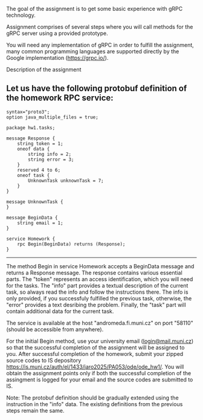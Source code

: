 The goal of the assignment is to get some basic experience with gRPC technology.

Assignment comprises of several steps where you will call methods for the gRPC server using a provided prototype. 

You will need any implementation of gRPC in order to fulfill the assignment, many common programming languages are supported directly by the Google implementation (https://grpc.io/). 


Description of the assignment

Let us have the following protobuf definition of the homework RPC service:
----------------------------------------------------------------
```
syntax="proto3";
option java_multiple_files = true;

package hw1.tasks;

message Response {
    string token = 1;
    oneof data {
        string info = 2;
        string error = 3;
    }
    reserved 4 to 6;
    oneof task {
        UnknownTask unknownTask = 7;
    }
}

message UnknownTask {
}

message BeginData {
    string email = 1;
}

service Homework {
    rpc Begin(BeginData) returns (Response);
}
```
----------------------------------------------------------------

The method Begin in service Homework accepts a BeginData message and returns a Response message.
The response contains various essential parts. The "token" represents an access identification, which you will need for the tasks. The "info" part provides a textual description of the current task, so always read the info and follow the instructions there. The info is only provided, if you successfuly fulfilled the previous task, otherwise, the "error" provides a text desribing the problem. Finally, the "task" part will contain additional data for the current task.

The service is available at the host "andromeda.fi.muni.cz" on port "58110" (should be accessible from anywhere).

For the initial Begin method, use your university email (login@mail.muni.cz) so that the successful completion of the assignment will be assigned to you. After successful completion of the homework, submit your zipped source codes to IS depository https://is.muni.cz/auth/el/1433/jaro2025/PA053/ode/ode_hw1/. You will obtain the assignment points only if both the successful completion of the assingment is logged for your email and the source codes are submitted to IS.

Note: The protobuf definition should be gradually extended using the instruction in the "info" data. The existing definitions from the previous steps remain the same.